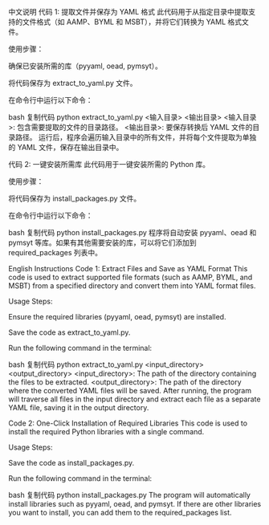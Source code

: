 中文说明
代码 1: 提取文件并保存为 YAML 格式
此代码用于从指定目录中提取支持的文件格式（如 AAMP、BYML 和 MSBT），并将它们转换为 YAML 格式文件。

使用步骤：

确保已安装所需的库（pyyaml, oead, pymsyt）。

将代码保存为 extract_to_yaml.py 文件。

在命令行中运行以下命令：

bash
复制代码
python extract_to_yaml.py <输入目录> <输出目录>
<输入目录>: 包含需要提取的文件的目录路径。
<输出目录>: 要保存转换后 YAML 文件的目录路径。
运行后，程序会遍历输入目录中的所有文件，并将每个文件提取为单独的 YAML 文件，保存在输出目录中。

代码 2: 一键安装所需库
此代码用于一键安装所需的 Python 库。

使用步骤：

将代码保存为 install_packages.py 文件。

在命令行中运行以下命令：

bash
复制代码
python install_packages.py
程序将自动安装 pyyaml、oead 和 pymsyt 等库。如果有其他需要安装的库，可以将它们添加到 required_packages 列表中。

English Instructions
Code 1: Extract Files and Save as YAML Format
This code is used to extract supported file formats (such as AAMP, BYML, and MSBT) from a specified directory and convert them into YAML format files.

Usage Steps:

Ensure the required libraries (pyyaml, oead, pymsyt) are installed.

Save the code as extract_to_yaml.py.

Run the following command in the terminal:

bash
复制代码
python extract_to_yaml.py <input_directory> <output_directory>
<input_directory>: The path of the directory containing the files to be extracted.
<output_directory>: The path of the directory where the converted YAML files will be saved.
After running, the program will traverse all files in the input directory and extract each file as a separate YAML file, saving it in the output directory.

Code 2: One-Click Installation of Required Libraries
This code is used to install the required Python libraries with a single command.

Usage Steps:

Save the code as install_packages.py.

Run the following command in the terminal:

bash
复制代码
python install_packages.py
The program will automatically install libraries such as pyyaml, oead, and pymsyt. If there are other libraries you want to install, you can add them to the required_packages list.
